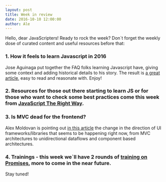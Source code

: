```yaml
---
layout: post
title: Week in review
date: 2016-10-10 12:00:00
author: Ale
---
```


Hello, dear JavaScripters! Ready to rock the week? Don`t forget the weekly dose of curated content and useful resources before that:
<!--more-->

### 1. How it feels to learn Javascript in 2016 

Jose Aguinaga put together the FAQ folks learning Javascript have, giving some context and adding historical details to his story. The result is [a great article](https://hackernoon.com/how-it-feels-to-learn-javascript-in-2016-d3a717dd577f#.mu8zdzjj7), easy to read and reasonate with. Enjoy!

### 2. Resources for those out there starting to learn JS or for those who want to check some best practices come this week from [JavaScript The Right Way](http://jstherightway.org/).

### 3. Is MVC dead for the frontend?

Alex Moldovan is pointing out [in this article](https://medium.com/@alexnm/is-mvc-dead-for-the-frontend-35b4d1fe39ec#.o63nudqky) the change in the direction of UI frameworks/libraries that seems to be happening right now, from MVC architectures to  unidirectional dataflows and component based architectures. 

### 4. Trainings - this week we`ll have 2 rounds of [training on Promises](https://www.meetup.com/Cluj-Javascripters/events/234617641/), more to come in the near future. 
Stay tuned!
